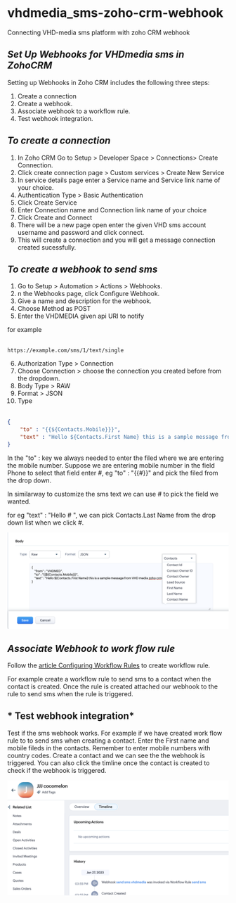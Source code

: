 # vhdmedia_sms-zoho-crm-webhook
Connecting VHD-media sms platform with zoho CRM webhook

## *Set Up Webhooks for VHDmedia sms in ZohoCRM*
Setting up Webhooks in Zoho CRM includes the following three steps:

1. Create a connection
2. Create a webhook.
2. Associate webhook to a workflow rule.
3. Test webhook integration.

## *To create a connection*

1. In Zoho CRM Go to Setup > Developer Space > Connections> Create Connection.
2. Click create connection page > Custom services > Create New Service
3. In service details page enter a Service name and Service link name of your choice. 
4. Authentication Type > Basic Authentication 
5. Click Create Service
6. Enter Connection name and Connection link name of your choice 
7. Click Create and Connect 
8. There will be a new page open enter the given VHD sms account username and password and click connect. 
9. This will create a connection and you will get a message connection created sucessfully. 


## *To create a webhook to send sms*


1. Go to Setup > Automation > Actions > Webhooks.
2. n the Webhooks page, click Configure Webhook.
3. Give a name and description for the webhook. 
4. Choose Method as POST
5. Enter the VHDMEDIA given api URI to notify 

for example 

```URI

https://example.com/sms/1/text/single

```
6. Authorization Type > Connection 
7. Choose Connection > choose the connection you created before from the dropdown. 
8. Body Type > RAW 
9. Format > JSON
10. Type 

```Json

{
    "to" : "{{${Contacts.Mobile}}}",
    "text" : "Hello ${Contacts.First Name} this is a sample message from VHD media zoho crm"
}


```

In the "to" : key we always needed to enter the filed  where we are entering the mobile number. Suppose we are entering mobile number in the field Phone to select that field enter #,  eg "to" : "{{#}}" and pick the filed from the drop down. 

In similarway to customize the sms text we can use # to pick the field we wanted. 

for eg "text" : "Hello # ", we can pick Contacts.Last Name from the drop down list when we click #. 

![text-body](/images/text-body.png)


## *Associate Webhook to work flow rule* 

Follow the [article Configuring Workflow Rules](https://help.zoho.com/portal/en/kb/crm/automate-business-processes/workflow-management/articles/configuring-workflow-rules#Part_1_-_Enter_the_basic_details_of_the_rule) to create workflow rule. 

For example create a workflow rule to send sms to a contact when the contact is created. 
Once the rule is created attached our webhook to the rule to send sms when the rule is triggered. 

## * Test webhook integration*

Test if the sms webhook works. For example if we have created work flow rule to to send sms when creating a contact. Enter the First name and mobile fileds in the contacts. Remember to enter mobile numbers with country codes. Create a contact and we can see the the webhook is triggered. You can also click the timline once the contact is created to check if the webhook is triggered. 

![timeline](/images/timeline.png)